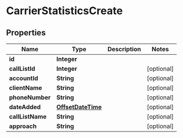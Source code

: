 # CarrierStatisticsCreate

## Properties
Name | Type | Description | Notes
------------ | ------------- | ------------- | -------------
**id** | **Integer** |  | 
**callListId** | **Integer** |  |  [optional]
**accountId** | **String** |  |  [optional]
**clientName** | **String** |  |  [optional]
**phoneNumber** | **String** |  |  [optional]
**dateAdded** | [**OffsetDateTime**](OffsetDateTime.md) |  |  [optional]
**callListName** | **String** |  |  [optional]
**approach** | **String** |  |  [optional]
